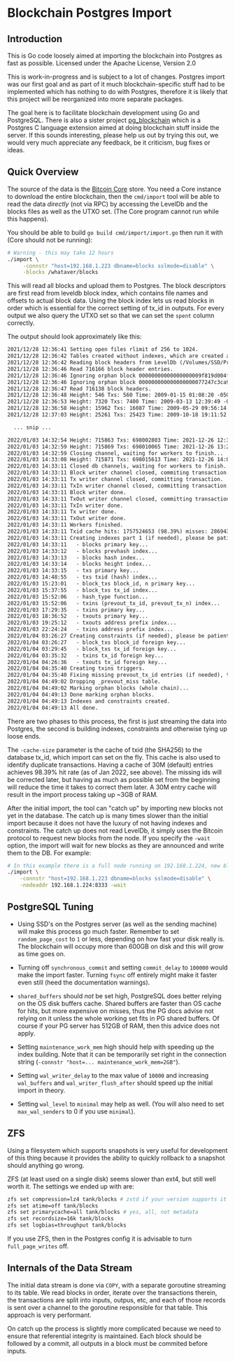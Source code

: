 
# Blockchain Postgres Import

## Introduction

This is Go code loosely aimed at importing the blockchain into
Postgres as fast as possible. Licensed under the Apache License,
Version 2.0

This is work-in-progress and is subject to a lot of changes. Postgres
import was our first goal and as part of it much blockchain-specific
stuff had to be implemented which has nothing to do with Postgres,
therefore it is likely that this project will be reorganized into more
separate packages.

The goal here is to facilitate blockchain development using Go and
PostgreSQL. There is also a sister project [pg_blockchain](https://github.com/blkchain/pg_blkchain)
which is a Postgres C language extension aimed at doing blockchain stuff inside the server.
If this sounds interesting, please help us out by trying this
out, we would very much appreciate any feedback, be it criticism, bug
fixes or ideas.

## Quick Overview

The source of the data is the [Bitcoin Core](https://bitcoin.org/en/download) store. You need a Core
instance to download the entire blockchain, then the `cmd/import` tool
will be able to read the data *directly* (not via RPC) by accessing
the LevelDb and the blocks files as well as the UTXO set. (The Core
program cannot run while this happens).

You should be able to build `go build cmd/import/import.go` then run
it with (Core should not be running):

```sh
# Warning - this may take 12 hours
./import \
     -connstr "host=192.168.1.223 dbname=blocks sslmode=disable" \
     -blocks /whataver/blocks
```

This will read all blocks and upload them to Postgres. The block
descriptors are first read from leveldb block index, which contains
file names and offsets to actual block data. Using the block index
lets us read blocks in order which is essential for the correct
setting of tx_id in outputs. For every output we also query the UTXO
set so that we can set the `spent` column correctly.

The output should look approximately like this:

``` txt
2021/12/28 12:36:41 Setting open files rlimit of 256 to 1024.
2021/12/28 12:36:42 Tables created without indexes, which are created at the very end.
2021/12/28 12:36:42 Reading block headers from LevelDb (/Volumes/SSD/Private/Bitcoin/blocks/index)...
2021/12/28 12:36:46 Read 716166 block header entries.
2021/12/28 12:36:46 Ignoring orphan block 00000000000000000009f819d004fea5bcb77bda25f4906d0a39e79c9ba19590
2021/12/28 12:36:46 Ignoring orphan block 000000000000000000077247c3ca9bae18511418667c4562fc6f92477b5d339e
2021/12/28 12:36:47 Read 716138 block headers.
2021/12/28 12:36:48 Height: 546 Txs: 560 Time: 2009-01-15 01:08:20 -0500 EST Tx/s: 111.862330 KB/s: 23.770744
2021/12/28 12:36:53 Height: 7320 Txs: 7400 Time: 2009-03-13 12:39:49 -0400 EDT Tx/s: 739.526105 KB/s: 159.897534
2021/12/28 12:36:58 Height: 15962 Txs: 16087 Time: 2009-05-29 09:56:14 -0400 EDT Tx/s: 1071.320601 KB/s: 231.352504
2021/12/28 12:37:03 Height: 25261 Txs: 25423 Time: 2009-10-18 19:11:52 -0400 EDT Tx/s: 1270.031636 KB/s: 276.556468

  ... snip ...

2022/01/03 14:32:54 Height: 715863 Txs: 698002803 Time: 2021-12-26 12:34:30 -0500 EST Tx/s: 1328.525074 KB/s: 710.286750
2022/01/03 14:32:59 Height: 715869 Txs: 698010065 Time: 2021-12-26 13:28:25 -0500 EST Tx/s: 1328.525485 KB/s: 710.287700
2022/01/03 14:32:59 Closing channel, waiting for workers to finish...
2022/01/03 14:33:08 Height: 715871 Txs: 698015613 Time: 2021-12-26 14:01:16 -0500 EST Tx/s: 1328.513654 KB/s: 710.281130
2022/01/03 14:33:11 Closed db channels, waiting for workers to finish...
2022/01/03 14:33:11 Block writer channel closed, commiting transaction.
2022/01/03 14:33:11 Tx writer channel closed, committing transaction.
2022/01/03 14:33:11 TxIn writer channel closed, committing transaction.
2022/01/03 14:33:11 Block writer done.
2022/01/03 14:33:11 TxOut writer channel closed, committing transaction.
2022/01/03 14:33:11 TxIn writer done.
2022/01/03 14:33:11 Tx writer done.
2022/01/03 14:33:11 TxOut writer done.
2022/01/03 14:33:11 Workers finished.
2022/01/03 14:33:11 Txid cache hits: 1757524653 (98.39%) misses: 28694337 collisions: 0 dupes: 2 evictions: 595151760
2022/01/03 14:33:11 Creating indexes part 1 (if needed), please be patient, this may take a long time...
2022/01/03 14:33:11   - blocks primary key...
2022/01/03 14:33:12   - blocks prevhash index...
2022/01/03 14:33:13   - blocks hash index...
2022/01/03 14:33:14   - blocks height index...
2022/01/03 14:33:15   - txs primary key...
2022/01/03 14:48:55   - txs txid (hash) index...
2022/01/03 15:23:01   - block_txs block_id, n primary key...
2022/01/03 15:37:55   - block_txs tx_id index...
2022/01/03 15:52:06   - hash_type function...
2022/01/03 15:52:06   - txins (prevout_tx_id, prevout_tx_n) index...
2022/01/03 17:29:35   - txins primary key...
2022/01/03 18:36:52   - txouts primary key...
2022/01/03 19:25:12   - txouts address prefix index...
2022/01/03 22:24:24   - txins address prefix index...
2022/01/04 03:26:27 Creating constraints (if needed), please be patient, this may take a long time...
2022/01/04 03:26:27   - block_txs block_id foreign key...
2022/01/04 03:29:45   - block_txs tx_id foreign key...
2022/01/04 03:35:32   - txins tx_id foreign key...
2022/01/04 04:26:36   - txouts tx_id foreign key...
2022/01/04 04:35:40 Creating txins triggers.
2022/01/04 04:35:40 Fixing missing prevout_tx_id entries (if needed), this may take a long time...
2022/01/04 04:49:02 Dropping _prevout_miss table.
2022/01/04 04:49:02 Marking orphan blocks (whole chain)...
2022/01/04 04:49:13 Done marking orphan blocks.
2022/01/04 04:49:13 Indexes and constraints created.
2022/01/04 04:49:13 All done.
```

There are two phases to this process, the first is just streaming the
data into Postgres, the second is building indexes, constraints and
otherwise tying up loose ends.

The `-cache-size` parameter is the cache of txid (the SHA256) to the
database tx_id, which import can set on the fly. This cache is also
used to identify duplicate transactions. Having a cache of 30M
(default) entries achieves 98.39% hit rate (as of Jan 2022, see
above). The missing ids will be corrected later, but having as much as
possible set from the beginning will reduce the time it takes to
correct them later. A 30M entry cache will result in the import
process taking up ~3GB of RAM.

After the initial import, the tool can "catch up" by importing new
blocks not yet in the database. The catch up is many times slower than
the initial import because it does not have the luxury of not having
indexes and constraints. The catch up does not read LevelDb, it simply
uses the Bitcoin protocol to request new blocks from the node. If you
specify the `-wait` option, the import will wait for new blocks as
they are announced and write them to the DB. For example:

``` sh
# In this example there is a full node running on 192.168.1.224, new blocks will be written as they come in.
./import \
    -connstr "host=192.168.1.223 dbname=blocks sslmode=disable" \
    -nodeaddr 192.168.1.224:8333 -wait
```

## PostgreSQL Tuning

* Using SSD's on the Postgres server (as well as the sending machine) will
  make this process go much faster. Remember to set `random_page_cost`
  to `1` or less, depending on how fast your disk really is. The
  blockchain will occupy more than 600GB on disk and this will grow as
  time goes on.

* Turning off `synchronous_commit` and setting `commit_delay` to
  `100000` would make the import faster. Turning `fsync` off entirely
  might make it faster even still (heed the documentation warnings).

* `shared_buffers` should *not* be set high, PostgreSQL does better
  relying on the OS disk buffers cache. Shared buffers are faster than
  OS cache for hits, but more expensive on misses, thus the PG docs
  advise not relying on it unless the whole working set fits in PG
  shared buffers. Of course if your PG server has 512GB of RAM, then
  this advice does not apply.

* Setting `maintenance_work_mem` high should help with speeding up the
  index building. Note that it can be temporarily set right in the
  connection string (`-connstr "host=... maintenance_work_mem=2GB"`).

* Setting `wal_writer_delay` to the max value of `10000` and
  increasing `wal_buffers` and `wal_writer_flush_after` should speed
  up the initial import in theory.

* Setting `wal_level` to `minimal` may help as well. (You will also
  need to set `max_wal_senders` to 0 if you use `minimal`).

## ZFS

Using a filesystem which supports snapshots is very useful for
development of this thing because it provides the ability to quickly
rollback to a snapshot should anything go wrong.

ZFS (at least used on a single disk) seems slower than ext4, but still
well worth it. The settings we ended up with are:

``` sh
zfs set compression=lz4 tank/blocks # zstd if your version supports it
zfs set atime=off tank/blocks
zfs set primarycache=all tank/blocks # yes, all, not metadata
zfs set recordsize=16k tank/blocks
zfs set logbias=throughput tank/blocks

```

If you use ZFS, then in the Postgres config it is advisable to turn
`full_page_writes` off.

## Internals of the Data Stream

The initial data stream is done via `COPY`, with a separate goroutine
streaming to its table. We read blocks in order, iterate over the
transactions therein, the transactions are split into inputs, outpus,
etc, and each of those records is sent over a channel to the goroutine
responsible for that table. This approach is very performant.

On catch up the process is slightly more complicated because we need
to ensure that referential integrity is maintained. Each block should
be followed by a commit, all outputs in a block must be commited
before inputs.
